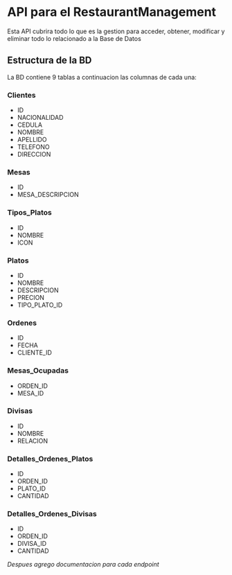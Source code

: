 # API para el RestaurantManagement

Esta API cubrira todo lo que es la gestion para acceder, obtener, modificar y eliminar todo lo relacionado a la Base de Datos

## Estructura de la BD

La BD contiene 9 tablas a continuacion las columnas de cada una:

### Clientes
- ID
- NACIONALIDAD
- CEDULA
- NOMBRE
- APELLIDO
- TELEFONO
- DIRECCION

### Mesas
- ID
- MESA_DESCRIPCION

### Tipos_Platos
- ID
- NOMBRE
- ICON

### Platos
- ID
- NOMBRE
- DESCRIPCION
- PRECION
- TIPO_PLATO_ID

### Ordenes
- ID
- FECHA
- CLIENTE_ID

### Mesas_Ocupadas
- ORDEN_ID
- MESA_ID

### Divisas
- ID
- NOMBRE
- RELACION

### Detalles_Ordenes_Platos
- ID
- ORDEN_ID
- PLATO_ID
- CANTIDAD

### Detalles_Ordenes_Divisas
- ID
- ORDEN_ID
- DIVISA_ID
- CANTIDAD

*Despues agrego documentacion para cada endpoint*